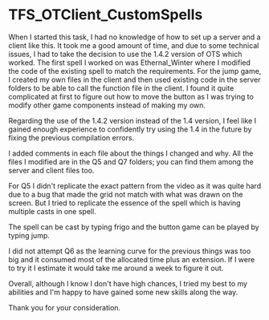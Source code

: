 # TFS_OTClient_CustomSpells
 

When I started this task, I had no knowledge of how to set up a server and a client like this. It took me a good amount of time, and due to some technical issues, I had to take the decision to use the 1.4.2 version of OTS which worked. The first spell I worked on was Ethernal_Winter where I modified the code of the existing spell to match the requirements. For the jump game, I created my own files in the client and then used existing code in the server folders to be able to call the function file in the client. I found it quite complicated at first to figure out how to move the button as I was trying to modify other game components instead of making my own.


Regarding the use of the 1.4.2 version instead of the 1.4 version, I feel like I gained enough experience to confidently try using the 1.4 in the future by fixing the previous compilation errors.

I added comments in each file about the things I changed and why.
All the files I modified are in the Q5 and Q7 folders; you can find them among the server and client files too.

For Q5 I didn't replicate the exact pattern from the video as it was quite hard due to a bug that made the grid not match with what was drawn on the screen. But I tried to replicate the essence of the spell which is having multiple casts in one spell.

The spell can be cast by typing frigo and the button game can be played by typing jump.

I did not attempt Q6 as the learning curve for the previous things was too big and it consumed most of the allocated time plus an extension. If I were to try it I estimate it would take me around a week to figure it out.


Overall, although I know I don't have high chances, I tried my best to my abilities and I'm happy to have gained some new skills along the way.

Thank you for your consideration.
